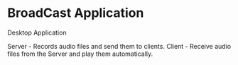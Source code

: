# BroadCast Application

Desktop Application

Server - Records audio files and send them to clients.
Client - Receive audio files from the Server and play them automatically.
